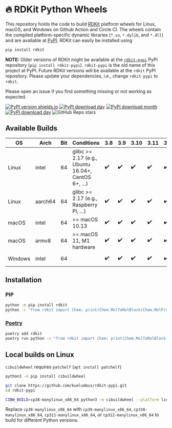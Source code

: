 # 🔥 RDKit Python Wheels

This repository holds the code to build [RDKit](https://github.com/rdkit/rdkit) platform wheels for Linux, macOS, and Windows on Github Action and Circle CI. The wheels contain the compiled platform-specific dynamic libraries (`*.so`, `*.dylib`, and `*.dll`) and are available at [PyPI](https://pypi.org/project/rdkit/). RDKit can easily be installed using

```sh
pip install rdkit
```

**NOTE:** Older versions of RDKit might be available at the [`rdkit-pypi`](https://pypi.org/project/rdkit-pypi/) PyPI repository (`pip install rdkit-pypi`). `rdkit-pypi` is the old name of this project at PyPI. Future RDKit versions will be available at the `rdkit` PyPI repository. Please update your dependencies, i.e., change `rdkit-pypi` to `rdkit`.

Please open an issue if you find something missing or not working as expected.


[![PyPI version shields.io](https://img.shields.io/pypi/v/rdkit.svg?style=for-the-badge&logo=PyPI&logoColor=blue)](https://pypi.python.org/pypi/rdkit/)
[![PyPI download day](https://img.shields.io/pypi/dm/rdkit.svg?style=for-the-badge&logo=PyPI)](https://pypi.python.org/pypi/rdkit/)
[![PyPI download month](https://img.shields.io/pypi/dw/rdkit.svg?style=for-the-badge&logo=PyPI)](https://pypi.python.org/pypi/rdkit/)
[![PyPI download day](https://img.shields.io/pypi/dd/rdkit.svg?style=for-the-badge&logo=PyPI)](https://pypi.python.org/pypi/rdkit/)
![GitHub Repo stars](https://img.shields.io/github/stars/kuelumbus/rdkit-pypi?style=for-the-badge&logo=github)
## Available Builds

| OS      | Arch    | Bit | Conditions                                          | 3.8 | 3.9 | 3.10 | 3.11 | 3.12 | CI             |
| ------- | ------- | --- | --------------------------------------------------- | --- | --- | ---- | ---- | ---- | -------------- |
| Linux   | intel   | 64  | glibc >= 2.17 (e.g., Ubuntu 16.04+, CentOS 6+, ...) | ✔️   | ✔️   | ✔️    | ✔️    | ✔️    | Github Actions |
| Linux   | aarch64 | 64  | glibc >= 2.17 (e.g., Raspberry Pi, ...)             | ✔️   | ✔️   | ✔️    | ✔️    | ✔️    | Circle CI      |
| macOS   | intel   | 64  | >= macOS 10.13                                      | ✔️   | ✔️   | ✔️    | ✔️    | ✔️    | Github Actions |
| macOS   | armv8   | 64  | >= macOS 11, M1 hardware                            | ✔️   | ✔️   | ✔️    | ✔️    | ✔️    | Github Actions |
| Windows | intel   | 64  |                                                     | ✔️   | ✔️   | ✔️    | ✔️    | ✔️    | Github Actions |

## Installation

### PIP

```bash
python -m pip install rdkit
python -c "from rdkit import Chem; print(Chem.MolToMolBlock(Chem.MolFromSmiles('C1CCC1')))"
```

### [Poetry](https://python-poetry.org/)

```bash
poetry add rdkit
poetry run python -c "from rdkit import Chem; print(Chem.MolToMolBlock(Chem.MolFromSmiles('C1CCC1')))"
```

## Local builds on Linux

`cibuildwheel` requires `patchelf` (`apt install patchelf`)

```bash
python3 -m pip install cibuildwheel

git clone https://github.com/kuelumbus/rdkit-pypi.git
cd rdkit-pypi

CIBW_BUILD=cp38-manylinux_x86_64 python3 -m cibuildwheel --platform linux --output-dir wheelhouse --config-file pyproject.toml
```

Replace `cp38-manylinux_x86_64` with `cp39-manylinux_x86_64`, `cp310-manylinux_x86_64`, `cp311-manylinux_x86_64`, or `cp312-manylinux_x86_64` to build for different Python versions.
